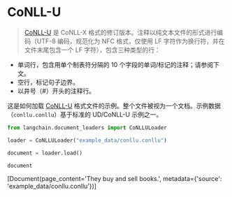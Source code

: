 # CoNLL-U

>[CoNLL-U](https://universaldependencies.org/format.html) 是 CoNLL-X 格式的修订版本。注释以纯文本文件的形式进行编码（UTF-8 编码，规范化为 NFC 格式，仅使用 LF 字符作为换行符，并在文件末尾包含一个 LF 字符），包含三种类型的行：

- 单词行，包含用单个制表符分隔的 10 个字段的单词/标记的注释；请参阅下文。
- 空行，标记句子边界。
- 以井号（#）开头的注释行。

这是如何加载 [CoNLL-U](https://universaldependencies.org/format.html) 格式文件的示例。整个文件被视为一个文档。示例数据（`conllu.conllu`）基于标准的 UD/CoNLL-U 示例之一。

```python
from langchain.document_loaders import CoNLLULoader
```

```python
loader = CoNLLULoader("example_data/conllu.conllu")
```

```python
document = loader.load()
```

```python
document
```



[Document(page_content='They buy and sell books.', metadata={'source': 'example_data/conllu.conllu'})]

